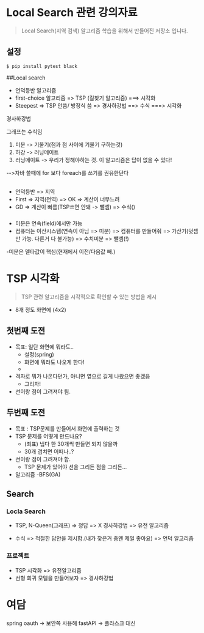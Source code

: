 # Local Search 관련 강의자료

> Local Search(지역 검색) 알고리즘 학습을 위해서 만들어진 저장소 입니다.

## 설정

```
$ pip install pytest black
```

##Local search 
 - 언덕등반 알고리즘
 - first-choice 알고리즘 => TSP (길찾기 알고리즘) ===> 시각화 
 - Steepest => TSP 안씀/ 방정식 씀 => 경사하강법 ==> 수식 ===> 시각화

 경사하강법

그래프는 수식임

 1) 미분 -> 기울기(점과 점 사이에 기울기 구하는것)
 2) 하강 ->  러닝메이트
 3) 러닝메이트 -> 우리가 정해야하는 것.
 이 알고리즘은 답이 없을 수 있다!

-->자바 쓸때에 for 보다 foreach를 쓰기를 권유한단다


##
 - 언덕등반 => 지역
 - First => 지역(전역) => OK => 계산이 너무느려
 - GD => 계산이 빠름(TSP쓰면 안돼 -> 뺄셈) => 수식()


###
- 미분은 연속(field)에서만 가능
- 컴퓨터는 이산시스템(연속이 아님 => 미분)
=> 컴퓨터를 만들어줘 => 가산기(덧셈만 가능. 다른거 다 불가능)
=> 수치미분 => 뺄셈(!)

-미분은 델타값이 핵심(현재에서 이전/다음값 빼.)



# TSP 시각화

>TSP 관련 알고리즘을 시각적으로 확인할 수 있는 방법을 제시
- 8개 정도 화면에 (4x2)

## 첫번째 도전
- 목표: 일단 화면에 뭐라도..
    - 설정(spring)
    - 화면에 뭐라도 나오게 한다!
    - 
- 격자로 뭐가 나온다던가, 아니면 옆으로 길게 나왔으면 좋겠음
    - 그리자!
- 선이랑 점이 그려져야 됨.


## 두번째 도전
- 목표 : TSP문제를 만들어서 화면에 출력하는 것
- TSP 문제를 어떻게 만드나요?
    - (죄표) 냅다 한 30개씩 만들면 되지 않을까
    - 30개 겹치면 어떠나..?
- 선이랑 점이 그려져야 함.
    - TSP 문제가 있어야 선을 그리든 점을 그리든...
- 알고리즘
    -BFS(GA)



## Search

### Locla Search
- TSP, N-Queen(그래프) => 정답
    => X 경사하강법
    => 유전 알고리즘

- 수식 => 적절한 답안을 제시함.(내가 찾은거 중엔 제일 좋아요)
    => 언덕 알고리즘

### 프로젝트 
 - TSP 시각화 => 유전알고리즘
 - 선형 회귀 모델을 만들어보자 => 경사하강법 




 # 여담
 spring oauth -> 보안쪽 사용해
 fastAPI -> 플라스크 대신